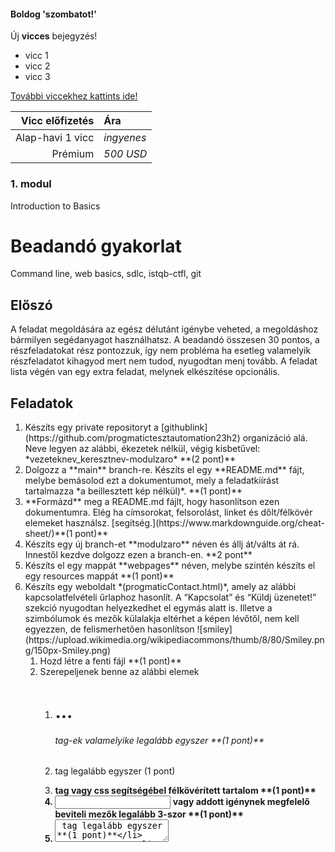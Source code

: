 #### Boldog 'szombatot!'
Új **vicces** bejegyzés!

- vicc 1
- vicc 2
- vicc 3

[További viccekhez kattints ide!](https://www.google.com)

| Vicc előfizetés | Ára |
| ---------------:|:-----|
| Alap-havi 1 vicc | *ingyenes* |
| Prémium | *500 USD* |

### 1. modul
Introduction to Basics
# Beadandó gyakorlat
Command line, web basics, sdlc, istqb-ctfl, git
## Előszó
A feladat megoldására az egész délutánt igénybe veheted, a megoldáshoz bármilyen segédanyagot használhatsz. A beadandó összesen 30 pontos, a részfeladatokat rész pontozzuk, így nem probléma ha esetleg valamelyik részfeladatot kihagyod mert nem tudod, nyugodtan menj tovább. A feladat lista végén van egy extra feladat, melynek elkészítése opcionális.
## Feladatok

<ol>
<li>Készíts egy private repositoryt a [githublink](https://github.com/progmatictesztautomation23h2) organizáció alá. Neve legyen az alábbi, ékezetek nélkül, végig kisbetűvel: *vezeteknev_keresztnev-modulzaro*  **(2 pont)**</li>
<li>Dolgozz a **main** branch-re. Készíts el egy **README.md** fájt, melybe bemásolod ezt a dokumentumot, mely a feladatkiírást tartalmazza *a beillesztett kép nélkül)*. **(1 pont)**</li>
<li>**Formázd** meg a README.md fájlt, hogy hasonlítson ezen dokumentumra. Elég ha címsorokat, felsorolást, linket és dőlt/félkövér elemeket használsz. [segítség.](https://www.markdownguide.org/cheat-sheet/)**(1 pont)**</li>
<li>Készíts egy új branch-et **modulzaro** néven és állj át/válts át rá. Innestől kezdve dolgozz ezen a branch-en. **2 pont**</li>
<li>Készíts el egy mappát **webpages** néven, melybe szintén készíts el egy resources mappát **(1 pont)**</li>
<li>Készíts egy weboldalt *(progmaticContact.html)*, amely az alábbi kapcsolatfelvételi űrlaphoz hasonlít. A “Kapcsolat” és “Küldj üzenetet!” szekció nyugodtan helyezkedhet el egymás alatt is. Illetve a szimbólumok és mezők külalakja eltérhet a képen lévőtől, nem kell egyezzen, de felismerhetően hasonlítson ![smiley](https://upload.wikimedia.org/wikipediacommons/thumb/8/80/Smiley.png/150px-Smiley.png)
      <ol>
		<li>Hozd létre a fenti fájl **(1 pont)**</li>
		<li>Szerepeljenek benne az alábbi elemek 
			<ol/>
				<li><h1>...<h6> tag-ek valamelyike legalább egyszer **(1 pont)**</li>
				<li><p> tag legalább egyszer (1 pont)</li>
				<li><strong> tag vagy css segítségébel félkövérített tartalom **(1 pont)**</li>
				<li><input type=”text”> vagy addott igénynek megfelelő beviteli mezők legalább 3-szor **(1 pont)**</li>
				<li><textarea> tag legalább egyszer **(1 pont)**</li>
				<li><input type=”submit”> tag legalább egyszer **(1 pont)**</li>
				<li>3 kép a megfelelő méretben a telefonszámhoz, emailhez, címhez a resources mappából használva **(1 pont)**</li>
				<li>a cím előtti kép kattintható és kattintás hatására betölti új lapon a Google Maps-ot a szükséges címmel **(2 pont)**</li>
			</ol>
		</li>
		<li>A “KÜLDÉS” gombra kattintva navigáljon el egy másik oldalra (progmaticContactConfirmation.html), melyen egy “Köszönjük megkeresését, kollégáink hamarosan felveszik Önnel a kapcsolatot!” szöveg szerepel. **(2 pont)**
			<ol>
				<li>Ezen oldalon szerepeljenek az alábbi elemek
				<ol>
					<li><h1> tag-ek segítségével a címsor **(1 pont)**</li>
					<li>letöltött tetszőleges háttérkép alkalmazása, mely a resources könyvtárba került letöltésre **(1 pont)**</li>
				</ol>
				</li>
			</ol>
		</li>
		</li>CSS beállításokkal formázd meg az oldalakat **(1 pont)**<li>
		</li>A CSS beállításokat rakd külön, progmatic.css fájlba és hivatkozz rá a html fájlban **(1 pont)**</li>
	</ol>		
</li>
<li>Tegyük fel, hogy a fejlesztési vezető kitalálta, hogy a weboldal jelenlegi struktúráján még lehetne javítani, és készüljön egy kezdőlap (*index.html*), ahol egy üdvözlőszöveg és egy gomb található. A gombra való kattintásra átnavigál a weboldal a progmaticContact.html oldalra.
	<ol> 
		<li>index.html néven a kezdőlap létrehozása **(0.5 pont)**</li>
		<li>szerepel egy h1-es tag-ek között  lévő  “Üdvözlünk a Progmatic-nál” szöveg és egy gomb “Kapcsolatfelvétel” felirattal **(0.5 pont)**</li>
		<li>tetszőleges háttérkép alkalmazása **(0.5 pont)**</li>
		<li>navigálás működik a gombra kattintva  **(0.5 pont)**</li>
	</ol>
</li>
<li>A webalkalmazás minden oldalán szerepel a Progmatic logo-ja, mely kattintható és kattintás hatására a kezdőlap, az index.html töltődik be.**(1 pont)**</li>
<li>Töltsd fel a branch-edre a munkádat és ellenőrizd le a github.com felületen, hogy látod-e. **(2 pont)**</li>
<li>A kód jól szervezett, a weboldal és a README.md esztétikus **(2 pont)**</li>
<li>(Extra szorgalmi pont) Easter egg beépítése a weboldalba, valamint leírás hozzáadása a README.md-be, hogy hogyan érjük el. **(1 pont)**</li>
</ol>
</li>

 

